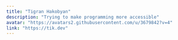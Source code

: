 ```yaml
---
title: "Tigran Hakobyan"
description: "Trying to make programming more accessible"
avatar: "https://avatars2.githubusercontent.com/u/3679842?v=4"
link: "https://tik.dev"
---
```


